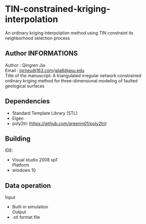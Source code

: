 # TIN-constrained-kriging-interpolation
An ordinary kriging interpolation method using TIN constraint its neighborhood selection process


## Author INFORMATIONS  
Author :  Qingren Jia  
Email   :   jqrneu@163.com/qjia6@asu.edu  
Title of the manuscript: A triangulated irregular network constrained ordinary kriging method for three-dimensional modeling of faulted geological surfaces  

## Dependencies  
- Standard Template Library (STL)  
- Eigen  
- poly2tri (https://github.com/greenm01/poly2tri)  
## Building  
IDE:  
- Visual studio 2008 sp1  
Platform  
- windows 10  
## Data operation  
Input  
- Built-in simulation  
Output  
- .stl format file  

